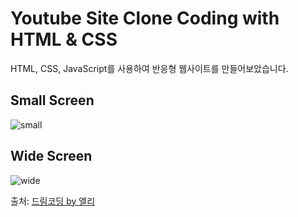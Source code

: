 # Youtube Site Clone Coding with HTML & CSS

HTML, CSS, JavaScript를 사용하여 반응형 웹사이트를 만들어보았습니다.

## Small Screen

![small](https://github.com/dream-ellie/youtube-site/blob/master/demo/mobile.png)

## Wide Screen

![wide](https://github.com/dream-ellie/youtube-site/blob/master/demo/desktop.png)

출처: [드림코딩 by 엘리](https://www.youtube.com/channel/UC_4u-bXaba7yrRz_6x6kb_w)
